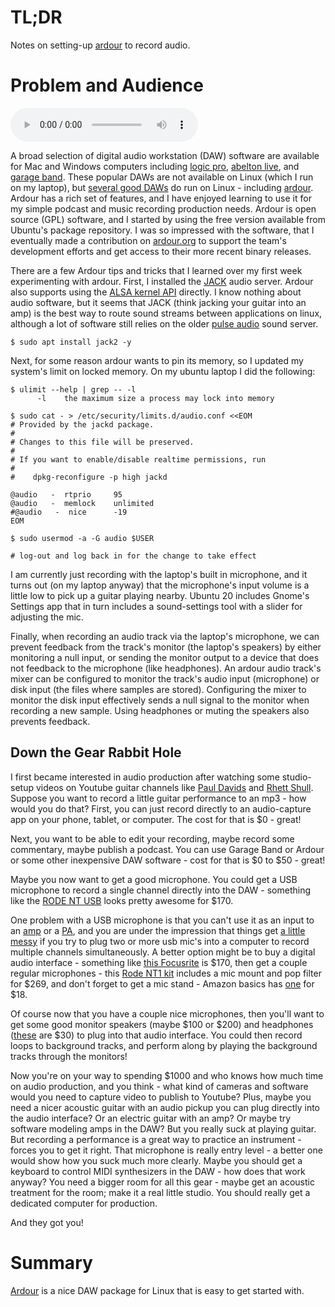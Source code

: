 # TL;DR

Notes on setting-up [ardour](https://ardour.org) to record audio.

# Problem and Audience

<audio controls src="https://apps.frickjack.com/assets/audio/podcasts/2021/ardourSbt20210704/ardourSbt20210704.mp3">
Your browser does not support the <code>audio</code> element.
</audio>

A broad selection of digital audio workstation (DAW) software are available for Mac and Windows computers including [logic pro](https://www.apple.com/logic-pro/), [abelton live](https://www.ableton.com/en/), and [garage band](https://www.apple.com/mac/garageband/).  These popular DAWs are not available on Linux (which I run on my laptop), but [several good DAWs](https://itsubuntu.com/best-digital-audio-workstation-apps-for-linux/) do run on Linux - including [ardour](https://ardour.org).  Ardour has a rich set of features, and I have enjoyed learning to use it for my simple podcast and music recording production needs.  Ardour is open source (GPL) software, and I started by using the free version available from Ubuntu's package repository. I was so impressed with the software, that I eventually made a contribution on [ardour.org](https://ardour.org) to support the team's development efforts and get access to their more recent binary releases.

There are a few Ardour tips and tricks that I learned over my first week experimenting with ardour.  First, I installed the [JACK](https://jackaudio.org/) audio server.  Ardour also supports using the [ALSA kernel API](https://alsa-project.org/wiki/Main_Page) directly.  I know nothing about audio software, but it seems that JACK (think jacking your guitar into an amp) is the best way to route sound streams between applications on linux, although a lot of software still relies on the older [pulse audio](https://www.freedesktop.org/wiki/Software/PulseAudio/) sound server.

```
$ sudo apt install jack2 -y
```

Next, for some reason ardour wants to pin its memory, so I updated my system's limit on locked memory.  On my ubuntu laptop I did the following:

```
$ ulimit --help | grep -- -l
      -l	the maximum size a process may lock into memory

$ sudo cat - > /etc/security/limits.d/audio.conf <<EOM
# Provided by the jackd package.
#
# Changes to this file will be preserved.
#
# If you want to enable/disable realtime permissions, run
#
#    dpkg-reconfigure -p high jackd

@audio   -  rtprio     95
@audio   -  memlock    unlimited
#@audio   -  nice      -19
EOM

$ sudo usermod -a -G audio $USER

# log-out and log back in for the change to take effect
```

I am currently just recording with the laptop's built in microphone, and it turns out (on my laptop anyway) that the microphone's input volume is a little low to pick up a guitar playing nearby.  Ubuntu 20 includes Gnome's Settings app that in turn includes a sound-settings tool with a slider for adjusting the mic.

Finally, when recording an audio track via the laptop's microphone, we can prevent feedback from the track's monitor (the laptop's speakers) by either monitoring a null input, or sending the monitor output to a device that does not feedback to the microphone (like headphones).  An ardour audio track's mixer can be configured to monitor the track's audio input (microphone) or disk input (the files where samples are stored).  Configuring the mixer to monitor the disk input effectively sends a null signal to the monitor when recording a new sample.  Using headphones or muting the speakers also prevents feedback.

## Down the Gear Rabbit Hole

I first became interested in audio production after watching some studio-setup videos on Youtube guitar channels like [Paul Davids](https://www.youtube.com/watch?v=PWjfYvf0fsw) and [Rhett Shull](https://www.youtube.com/watch?v=-z_CWpNq8oo).  Suppose you want to record a little guitar performance to an mp3 - how would you do that?  First, you can just record directly to an audio-capture app on your phone, tablet, or computer.  The cost for that is $0 - great!

Next, you want to be able to edit your recording, maybe record some commentary, maybe publish a podcast.  You can use Garage Band or Ardour or some other inexpensive DAW software - cost for that is $0 to $50 - great!

Maybe you now want to get a good microphone.  You could get a USB microphone to record a single channel directly into the DAW - something like the [RODE NT USB](https://smile.amazon.com/Rode-NT-USB-Versatile-Studio-Quality-Microphone/dp/B00KQPGRRE/) looks pretty awesome for $170.

One problem with a USB microphone is that you can't use it as an input to an [amp](https://www.sweetwater.com/store/detail/AcoustaS40--fender-acoustasonic-40-40-watt-acoustic-amp) or a [PA](https://www.fender.com/en-US/audio/sound-systems-1/passport-venue-series-2/6944000000.html), and you are under the impression that things get [a little messy](https://www.microphoneauthority.com/how-to-connect-multiple-usb-microphones-to-a-computer/) if you try to plug two or more usb mic's into a computer to record multiple channels simultaneously.  A better option might be to buy a digital audio interface - something like [this Focusrite](https://smile.amazon.com/gp/product/B07QR73T66/) is $170, then get a couple regular microphones - this [Rode NT1 kit](https://www.sweetwater.com/store/detail/NT1Kit--rode-nt1-kit-condenser-microphone-with-smr-shock-mount-and-pop-filter) includes a mic mount and pop filter for $269, and don't forget to get a mic stand - Amazon basics has [one](https://smile.amazon.com/gp/product/B019NY2PKG/) for $18.

Of course now that you have a couple nice microphones, then you'll want to get some good monitor speakers (maybe $100 or $200) and headphones ([these](https://smile.amazon.com/OneOdio-Adapter-Free-Headphones-Professional-Telescopic/dp/B01N6ZJH96/) are $30) to plug into that audio interface.  You could then record loops to background tracks, and perform along by playing the background tracks through the monitors!

Now you're on your way to spending $1000 and who knows how much time on audio production, and you think - what kind of cameras and software would you need to capture video to publish to Youtube?  Plus, maybe you need a nicer acoustic guitar with an audio pickup you can plug directly into the audio interface?  Or an electric guitar with an amp?  Or maybe try software modeling amps in the DAW?  But you really suck at playing guitar.  But recording a performance is a great way to practice an instrument - forces you to get it right.  That microphone is really entry level - a better one would show how you suck much more clearly.  Maybe you should get a keyboard to control MIDI synthesizers in the DAW - how does that work anyway?  You need a bigger room for all this gear - maybe get an acoustic treatment for the room; make it a real little studio.  You should really get a dedicated computer for production.

And they got you!

# Summary

[Ardour](https://ardour.org) is a nice DAW package for Linux that is easy to get started with.
